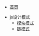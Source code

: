 <!--
 * @Description: In User Settings Edit
 * @Author: your name
 * @Date: 2019-07-31 20:55:21
 * @LastEditTime: 2019-08-01 10:21:10
 * @LastEditors: Please set LastEditors
 -->
- [首页](README.md)

<!-- - http协议
    - [http协议](src/http.md) -->

- js设计模式
    - [模块模式](src/module.md)
    - [链模式](src/chain.md)